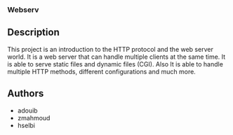 ### Webserv

## Description

This project is an introduction to the HTTP protocol and the web server world. It is a web server that can handle multiple clients at the same time. It is able to serve static files and dynamic files (CGI). Also It is able to handle multiple HTTP methods, different configurations and much more.

## Authors

- adouib
- zmahmoud
- hselbi
